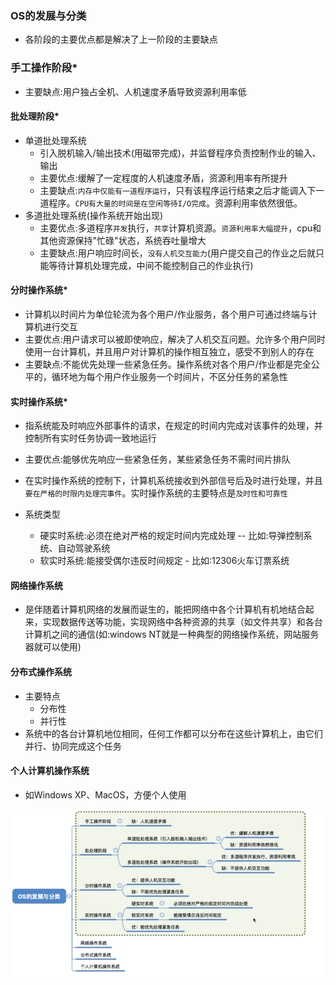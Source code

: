 ### OS的发展与分类

* 各阶段的主要优点都是解决了上一阶段的主要缺点

### 手工操作阶段\*

* 主要缺点:用户独占全机、人机速度矛盾导致资源利用率低

#### 批处理阶段\*

* 单道批处理系统
  * 引入脱机输入/输出技术\(用磁带完成\)，并监督程序负责控制作业的输入、输出
  * 主要优点:缓解了一定程度的人机速度矛盾，资源利用率有所提升
  * 主要缺点:`内存中仅能有一道程序运行`，只有该程序运行结束之后才能调入下一道程序。`CPU有大量的时间是在空闲等待I/O完成`。资源利用率依然很低。
* 多道批处理系统\(操作系统开始出现\)
  * 主要优点:多道程序`并发`执行，`共享`计算机资源。`资源利用率大幅提升`，cpu和其他资源保持"忙碌"状态，系统吞吐量增大
  * 主要缺点:用户响应时间长，`没有人机交互能力`\(用户提交自己的作业之后就只能等待计算机处理完成，中间不能控制自己的作业执行\)

#### 分时操作系统\*

* 计算机以时间片为单位轮流为各个用户/作业服务，各个用户可通过终端与计算机进行交互
* 主要优点:用户请求可以被即使响应，解决了人机交互问题。允许多个用户同时使用一台计算机，并且用户对计算机的操作相互独立，感受不到别人的存在
* 主要缺点:不能优先处理一些紧急任务。操作系统对各个用户/作业都是完全公平的，循环地为每个用户作业服务一个时间片，不区分任务的紧急性

#### 实时操作系统\*

* 指系统能及时响应外部事件的请求，在规定的时间内完成对该事件的处理，并控制所有实时任务协调一致地运行
* 主要优点:能够优先响应一些紧急任务，某些紧急任务不需时间片排队
* 在实时操作系统的控制下，计算机系统接收到外部信号后及时进行处理，并且`要在严格的时限内处理完事件`。实时操作系统的主要特点是`及时性和可靠性`

* 系统类型

  * 硬实时系统:必须在绝对严格的规定时间内完成处理 -- 比如:导弹控制系统、自动驾驶系统
  * 软实时系统:能接受偶尔违反时间规定 - 比如:12306火车订票系统

#### 网络操作系统

* 是伴随着计算机网络的发展而诞生的，能把网络中各个计算机有机地结合起来，实现数据传送等功能，实现网络中各种资源的共享（如文件共享）和各台计算机之间的通信\(如:windows NT就是一种典型的网络操作系统，网站服务器就可以使用\)

#### 分布式操作系统

* 主要特点
  * 分布性
  * 并行性
* 系统中的各台计算机地位相同，任何工作都可以分布在这些计算机上，由它们并行、协同完成这个任务

#### 个人计算机操作系统

* 如Windows XP、MacOS，方便个人使用



![](/assets/js-14.3.2-1.png)

